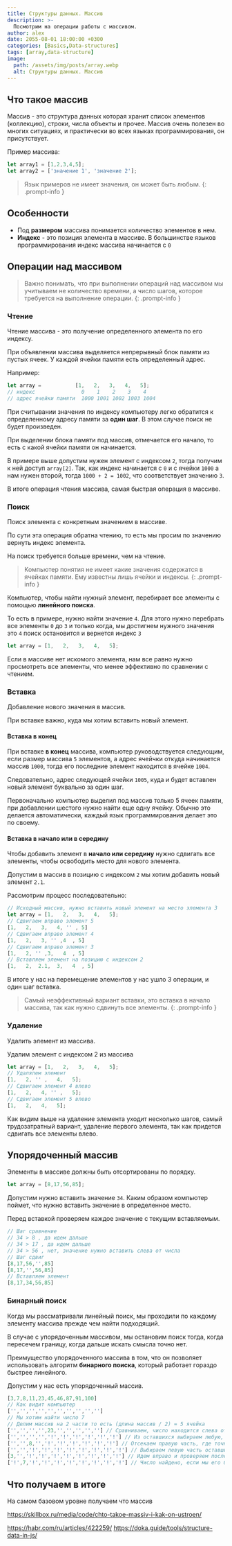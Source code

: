 ```yaml
---
title: Структуры данных. Массив
description: >-
  Посмотрим на операции работы с массивом.
author: alex
date: 2055-08-01 18:00:00 +0300
categories: [Basics,Data-structures]
tags: [array,data-structure]
image:
  path: /assets/img/posts/array.webp
  alt: Структуры данных. Массив
---
```


## Что такое массив

Массив - это структура данных которая хранит список элементов (коллекцию), строки, числа объекты и прочее.
Массив очень полезен во многих ситуациях, и практически во всех языках программирования, он присутствует.

Пример массива:

````javascript
let array1 = [1,2,3,4,5];
let array2 = ['значение 1', 'значение 2'];
````
> Язык примеров не имеет значения, он может быть любым.
{: .prompt-info }
 
## Особенности

- Под **размером** массива понимается количество элементов в нем.
- **Индекс** - это позиция элемента в массиве. В большинстве языков программирования индекс массива начинается с `0`

## Операции над массивом

> Важно понимать, что при выполнении операций над массивом мы учитываем не количество времени, а число шагов, которое требуется на выполнение операции.
{: .prompt-info }

### Чтение

Чтение массива - это получение определенного элемента по его индексу.

При объявлении массива выделяется непрерывный блок памяти из пустых ячеек. У каждой ячейки памяти есть определенный адрес.

Например:

````javascript
let array =           [1,   2,   3,   4,   5];
// индекс               0    1    2    3    4
// адрес ячейки памяти  1000 1001 1002 1003 1004
````

При считывании значения по индексу компьютеру легко обратится к определенному адресу памяти за **один шаг**. 
В этом случае поиск не будет произведен. 

При выделении блока памяти под массив, отмечается его начало, то есть с какой ячейки памяти он начинается. 

В примере выше допустим нужен элемент с индексом `2`, тогда получим к ней доступ `array[2]`.
Так, как индекс начинается с `0` и с ячейки `1000` а нам нужен второй, тогда `1000 + 2 = 1002`, что соответствует значению `3`.

В итоге операция чтения массива, самая быстрая операция в массиве.

### Поиск

Поиск элемента с конкретным значением в массиве.

По сути эта операция обратна чтению, то есть мы просим по значению вернуть индекс элемента.

На поиск требуется больше времени, чем на чтение.

> Компьютер понятия не имеет какие значения содержатся в ячейках памяти. Ему известны лишь ячейки и индексы.
{: .prompt-info }

Компьютер, чтобы найти нужный элемент, перебирает все элементы с помощью **линейного поиска**.

То есть в примере, нужно найти значение `4`. Для этого нужно перебрать все элементы `0` до `3` и только когда, мы достигнем нужного значения это `4` поиск остановится и вернется индекс `3`

````javascript
let array = [1,   2,   3,   4,   5];
````

Если в массиве нет искомого элемента, нам все равно нужно просмотреть все элементы, что менее эффективно по сравнении с чтением.

### Вставка

Добавление нового значения в массив.

При вставке важно, куда мы хотим вставить новый элемент.

#### Вставка в конец

При вставке **в конец** массива, компьютер руководствуется следующим, если размер массива `5` элементов, а адрес ячейчки откуда начинается массив `1000`, тогда его последние элемент находится в ячейке `1004`.

Следовательно, адрес следующей ячейки `1005`, куда и будет вставлен новый элемент буквально за один шаг.

Первоначально компьютер выделил под массив только 5 ячеек памяти, при добавлении шестого нужно найти еще одну ячейку. Обычно это делается автоматически, каждый язык программирования делает это по своему.

#### Вставка в начало или в середину

Чтобы добавить элемент в **начало или середину** нужно сдвигать все элементы, чтобы освободить место для нового элемента.

Допустим в массив в позицию с индексом `2` мы хотим добавить новый элемент `2.1`.

Рассмотрим процесс последовательно:

````javascript
// Исходный массив, нужно вставить новый элемент на место элемента 3
let array = [1,   2,   3,   4,   5];
// Сдвигаем вправо элемент 5
[1,   2,   3,   4, '' , 5]
// Сдвигаем вправо элемент 4
[1,   2,   3, '' ,4  , 5]
// Сдвигаем вправо элемент 3
[1,   2, '' ,3,   4  , 5]
// Вставляем элемент на позицию с индексом 2
[1,   2,  2.1,  3,   4  , 5]
````

В итоге у нас на перемещение элементов у нас ушло 3 операции, и один шаг вставка.

> Самый неэффективный вариант вставки, это вставка в начало массива, так как нужно сдвинуть все элементы.
{: .prompt-info }

### Удаление

Удалить элемент из массива.

Удалим элемент с индексом 2 из массива

````javascript
let array = [1,   2,   3,   4,   5];
// Удалялем элемент
[1,   2, '' ,   4,   5];
// Сдвигаем элемент 4 влево
[1,   2,   4, '' ,   5];
// Сдвигаем элемент 5 влево
[1,   2,   4,   5];
````

Как видим выше на удаление элемента уходит несколько шагов, самый трудозатратный вариант, удаление первого элемента, так как придется сдвигать все элементы влево.

## Упорядоченный массив

Элементы в массиве должны быть отсортированы по порядку.

````javascript
let array = [8,17,56,85];
````

Допустим нужно вставить значение `34`. Каким образом компьютер поймет, что нужно вставить значение в определенное место.

Перед вставкой проверяем каждое значение с текущим вставляемым.

````javascript
// Шаг сравнение
// 34 > 8 , да идем дальше
// 34 > 17 , да идем дальше
// 34 > 56 , нет, значение нужно вставить слева от числа 
// Шаг сдвиг
[8,17,56,'',85]
[8,17,'',56,85]
// Вставляем элемент  
[8,17,34,56,85]
````

### Бинарный поиск

Когда мы рассматривали линейный поиск, мы проходили по каждому элементу массива прежде чем найти подходящий.

В случае с упорядоченным массивом, мы остановим поиск тогда, когда пересечем границу, когда дальше искать смысла точно нет.

Преимущество упорядоченного массива в том, что он позволяет использовать алгоритм **бинарного поиска**, который работает гораздо быстрее линейного.

Допустим у нас есть упорядоченный массив.

````javascript
[3,7,8,11,23,45,46,87,91,100]
// Как видит компьютер
['','','','','','','','','','']
// Мы хотим найти число 7
// Делим массив на 2 части то есть (длина массив / 2) = 5 ячейка
['','','','',23,'','','','',''] // Сравниваем, число находится слева от нашего числа, сразу можем исключить вторую половину чисел, там нашего числа нет + число 23
['','','','','!','!','!','!','!','!'] // Из оставшихся выбираем любую, пусть это будет правая
['','',8,'','!','!','!','!','!','!'] // Отсекаем правую часть, где точно нет нашего числа
['','','!','!','!','!','!','!','!','!'] // Выбираем левую часть оставшихсяч чисел
[3,'','!','!','!','!','!','!','!','!'] // Идем вправо и проверяем последнюю ячейку 
['!',7,'!','!','!','!','!','!','!','!'] // Число найдено, если мы его бы не нашли, значит числа вовсе нет
````

## Что получаем в итоге

На самом базовом уровне получаем что массив


https://skillbox.ru/media/code/chto-takoe-massiv-i-kak-on-ustroen/

https://habr.com/ru/articles/422259/
https://doka.guide/tools/structure-data-in-js/
